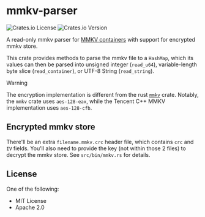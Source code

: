 # mmkv-parser

![Crates.io License](https://img.shields.io/crates/l/mmkv-parser)
![Crates.io Version](https://img.shields.io/crates/v/mmkv-parser)

A read-only mmkv parser for [MMKV containers](https://github.com/Tencent/MMKV) with support for encrypted mmkv store.

This crate provides methods to parse the mmkv file to a `HashMap`, which its values can then be parsed into
unsigned integer (`read_u64`), variable-length byte slice (`read_container`), or UTF-8 String (`read_string`).

> [!WARNING]
> The encryption implementation is different from the rust [`mmkv`](https://crates.io/crates/mmkv) crate.
> Notably, the `mmkv` crate uses `aes-128-eax`, while the Tencent C++ MMKV implementation uses `aes-128-cfb`.

## Encrypted mmkv store

There'll be an extra `filename.mmkv.crc` header file, which contains `crc` and `IV` fields.
You'll also need to provide the key (not within those 2 files) to decrypt the mmkv store.
See `src/bin/mmkv.rs` for details.

## License

One of the following:

- MIT License
- Apache 2.0
